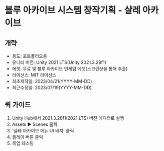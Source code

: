 # 블루 아카이브 시스템 창작기획 - 샬레 아카이브
## 개략
- 용도: 포트폴리오용
- 유니티 버전: Unity 2021 LTS(Unity 2021.3.28f1)
- 에셋: 무료 및 블루 아카이브 인게임 에셋(스크린샷을 통해 추출)
- 라이선스: MIT 라이선스
- 최초제작일: 2023/04/21(YYYY-MM-DD)
- 최근수정일: 2023/07/19(YYYY-MM-DD)

## 퀵 가이드
1. Unity Hub에서 2021.3.28f1(2021 LTS) 버전 에디터로 실행
2. Assets ▶ Scenes 클릭
3. '샬레 아카이브 메뉴 UI 배치' 클릭
4. 플레이 버튼 클릭
5. 목업 테스팅